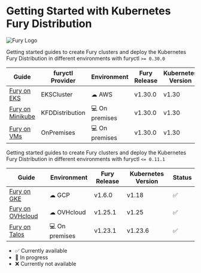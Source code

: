 # Getting Started with Kubernetes Fury Distribution

![Fury Logo](./utils/images/fury_logo.png)

Getting started guides to create Fury clusters and deploy the Kubernetes Fury Distribution in different environments with furyctl `>= 0.30.0`

| Guide                                          | furyctl Provider | Environment     | Fury Release | Kubernetes Version | Status             |
| ---------------------------------------------- | ---------------- | --------------- | ------------ | ------------------ | ------------------ |
| [Fury on EKS](fury-on-eks/README.md)           | EKSCluster       | ☁ AWS          | v1.30.0      | v1.30              | :white_check_mark: |
| [Fury on Minikube](fury-on-minikube/README.md) | KFDDistribution  | 💻 On premises | v1.30.0      | v1.30              | :white_check_mark: |
| [Fury on VMs](fury-on-vms/README.md)           | OnPremises       | 💻 On premises | v1.30.0      | v1.30              | :white_check_mark: |

Getting started guides to create Fury clusters and deploy the Kubernetes Fury Distribution in different environments with furyctl `<= 0.11.1`

| Guide                                                 | Environment    | Fury Release | Kubernetes Version | Status             |
| ----------------------------------------------------- | -------------- | ------------ | ------------------ | ------------------ |
| [Fury on GKE](legacy/fury-on-gke/README.md)           | ☁ GCP          | v1.6.0       | v1.18              | :white_check_mark: |
| [Fury on OVHcloud](legacy/fury-on-ovhcloud/README.md) | ☁ OVHcloud     | v1.25.1      | v1.25              | :white_check_mark: |
| [Fury on Talos](legacy/fury-on-talos/README.md)       | 💻 On premises | v1.23.1      | v1.23.6            | :white_check_mark: |

- :white_check_mark: Currently available
- :hammer: In progress
- :x: Currently not available
